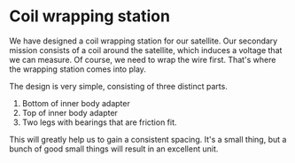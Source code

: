 # Coil wrapping station

We have designed a coil wrapping station for our satellite. Our secondary mission consists of a coil around the satellite, which induces a voltage that we can measure. Of course, we need to wrap the wire first. That's where the wrapping station comes into play.

The design is very simple, consisting of three distinct parts.

1. Bottom of inner body adapter
2. Top of inner body adapter
3. Two legs with bearings that are friction fit.

<insert image of finished product here>

This will greatly help us to gain a consistent spacing. It's a small thing, but a bunch of good small things will result in an excellent unit.
